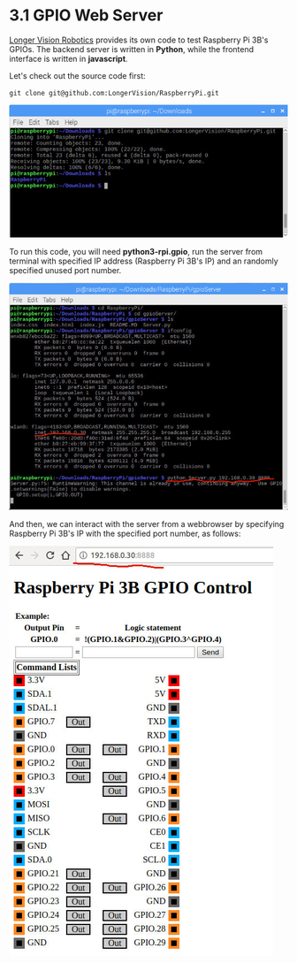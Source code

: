 # 3.1 GPIO Web Server


[Longer Vision Robotics](http://www.longervisionrobot.com/en/index.html) provides its own code to test Raspberry Pi 3B's GPIOs. The backend server is written in **Python**, while the frontend interface is written in **javascript**.

Let's check out the source code first:
```
git clone git@github.com:LongerVision/RaspberryPi.git
```

![Image](./gitclone_lv_gpioserver.jpg)

To run this code, you will need **python3-rpi.gpio**, 
run the server from terminal with specified IP address (Raspberry Pi 3B's IP) and an randomly specified unused port number.

![Image](./gpioserver.jpg)

And then, we can interact with the server from a webbrowser by specifying Raspberry Pi 3B's IP with the specified port number, as follows:

![Image](./rpi3b_gpio_control.jpg)